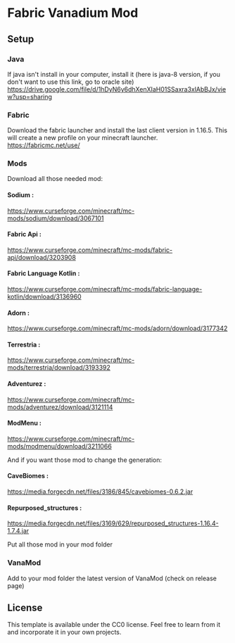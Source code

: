 # Fabric Vanadium Mod

## Setup

### Java

If java isn't install in your computer, install it (here is java-8 version, if you don't want to use this link, go to oracle site)
https://drive.google.com/file/d/1hDyN6y6dhXenXIaH01SSaxra3xlAbBJx/view?usp=sharing

### Fabric

Download the fabric launcher and install the last client version in 1.16.5. This will create a new profile on your minecraft launcher.
https://fabricmc.net/use/

### Mods

Download all those needed mod:
#### Sodium : 
https://www.curseforge.com/minecraft/mc-mods/sodium/download/3067101
#### Fabric Api : 
https://www.curseforge.com/minecraft/mc-mods/fabric-api/download/3203908
#### Fabric Language Kotlin : 
https://www.curseforge.com/minecraft/mc-mods/fabric-language-kotlin/download/3136960
#### Adorn : 
https://www.curseforge.com/minecraft/mc-mods/adorn/download/3177342
#### Terrestria : 
https://www.curseforge.com/minecraft/mc-mods/terrestria/download/3193392
#### Adventurez : 
https://www.curseforge.com/minecraft/mc-mods/adventurez/download/3121114
#### ModMenu : 
https://www.curseforge.com/minecraft/mc-mods/modmenu/download/3211066

And if you want those mod to change the generation:
#### CaveBiomes : 
https://media.forgecdn.net/files/3186/845/cavebiomes-0.6.2.jar
#### Repurposed_structures : 
https://media.forgecdn.net/files/3169/629/repurposed_structures-1.16.4-1.7.4.jar

Put all those mod in your mod folder

### VanaMod

Add to your mod folder the latest version of VanaMod (check on release page)

## License

This template is available under the CC0 license. Feel free to learn from it and incorporate it in your own projects.
